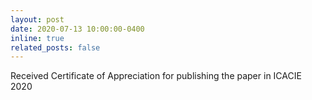 ```yaml
---
layout: post
date: 2020-07-13 10:00:00-0400
inline: true
related_posts: false
---
```

Received Certificate of Appreciation for publishing the paper in ICACIE 2020